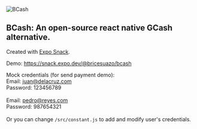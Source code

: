 ![BCash](https://raw.githubusercontent.com/BriceSuazo/bcash/main/src/assets/images/bcash.png)

## **BCash: An open-source react native GCash alternative.**

Created with  [Expo Snack](https://snack.expo.dev/).

Demo: https://snack.expo.dev/@bricesuazo/bcash


Mock credentials (for send payment demo):\
Email: juan@delacruz.com\
Password: 123456789\
\
Email: pedro@reyes.com\
Password: 987654321\
\
Or you can change `/src/constant.js` to add and modify user's credentials.
